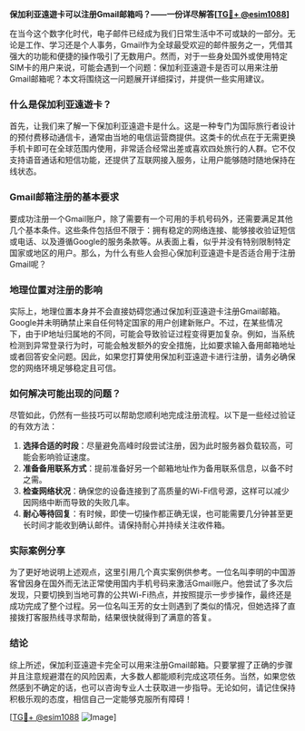 **保加利亚遠遊卡可以注册Gmail邮箱吗？——一份详尽解答[[TG💪+ @esim1088](https://t.me/s/esim1088)]**

在当今这个数字化时代，电子邮件已经成为我们日常生活中不可或缺的一部分。无论是工作、学习还是个人事务，Gmail作为全球最受欢迎的邮件服务之一，凭借其强大的功能和便捷的操作吸引了无数用户。然而，对于一些身处国外或使用特定SIM卡的用户来说，可能会遇到一个问题：保加利亚遠遊卡是否可以用来注册Gmail邮箱呢？本文将围绕这一问题展开详细探讨，并提供一些实用建议。

### 什么是保加利亚遠遊卡？

首先，让我们来了解一下保加利亚遠遊卡是什么。这是一种专门为国际旅行者设计的预付费移动通信卡，通常由当地的电信运营商提供。这类卡的优点在于无需更换手机卡即可在全球范围内使用，非常适合经常出差或喜欢四处旅行的人群。它不仅支持语音通话和短信功能，还提供了互联网接入服务，让用户能够随时随地保持在线状态。

### Gmail邮箱注册的基本要求

要成功注册一个Gmail账户，除了需要有一个可用的手机号码外，还需要满足其他几个基本条件。这些条件包括但不限于：拥有稳定的网络连接、能够接收验证短信或电话、以及遵循Google的服务条款等。从表面上看，似乎并没有特别限制特定国家或地区的用户。那么，为什么有些人会担心保加利亚遠遊卡是否适合用于注册Gmail呢？

### 地理位置对注册的影响

实际上，地理位置本身并不会直接妨碍您通过保加利亚遠遊卡注册Gmail邮箱。Google并未明确禁止来自任何特定国家的用户创建新账户。不过，在某些情况下，由于IP地址归属地的不同，可能会导致验证过程变得更加复杂。例如，当系统检测到异常登录行为时，可能会触发额外的安全措施，比如要求输入备用邮箱地址或者回答安全问题。因此，如果您打算使用保加利亚遠遊卡进行注册，请务必确保您的网络环境足够稳定且可信。

### 如何解决可能出现的问题？

尽管如此，仍然有一些技巧可以帮助您顺利地完成注册流程。以下是一些经过验证的有效方法：

1. **选择合适的时段**：尽量避免高峰时段尝试注册，因为此时服务器负载较高，可能会影响验证速度。
2. **准备备用联系方式**：提前准备好另一个邮箱地址作为备用联系信息，以备不时之需。
3. **检查网络状况**：确保您的设备连接到了高质量的Wi-Fi信号源，这样可以减少因网络中断而导致的失败几率。
4. **耐心等待回复**：有时候，即使一切操作都正确无误，也可能需要几分钟甚至更长时间才能收到确认邮件。请保持耐心并持续关注收件箱。

### 实际案例分享

为了更好地说明上述观点，这里引用几个真实案例供参考。一位名叫李明的中国游客曾因身在国外而无法正常使用国内手机号码来激活Gmail账户。他尝试了多次后发现，只要切换到当地可靠的公共Wi-Fi热点，并按照提示一步步操作，最终还是成功完成了整个过程。另一位名叫王芳的女士则遇到了类似的情况，但她选择了直接拨打客服热线寻求帮助，结果很快就得到了满意的答复。

### 结论

综上所述，保加利亚遠遊卡完全可以用来注册Gmail邮箱。只要掌握了正确的步骤并且注意规避潜在的风险因素，大多数人都能顺利完成这项任务。当然，如果您依然感到不确定的话，也可以咨询专业人士获取进一步指导。无论如何，请记住保持积极乐观的态度，相信自己一定能够克服所有障碍！

[[TG💪+ @esim1088](https://t.me/s/esim1088) ![Image](https://i.postimg.cc/4NQfJmqS/Snipaste-2025-05-13-00-14-12.png)]